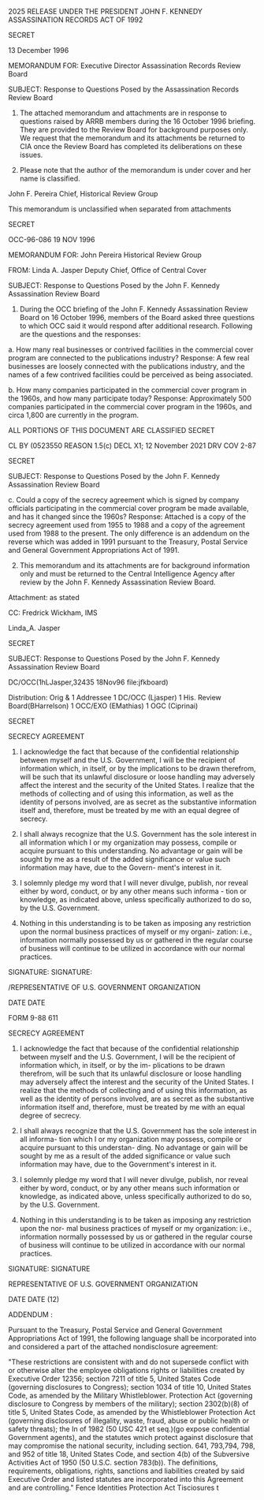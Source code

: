 2025 RELEASE UNDER THE PRESIDENT JOHN F. KENNEDY ASSASSINATION RECORDS ACT OF 1992

SECRET

13 December 1996

MEMORANDUM FOR: Executive Director
Assassination Records Review Board

SUBJECT: Response to Questions Posed by the
Assassination Records Review Board

1. The attached memorandum and attachments are in
response to questions raised by ARRB members during the 16
October 1996 briefing. They are provided to the Review Board
for background purposes only. We request that the memorandum
and its attachments be returned to CIA once the Review Board
has completed its deliberations on these issues.

2. Please note that the author of the memorandum is
under cover and her name is classified.

John F. Pereira
Chief, Historical Review Group

This memorandum is unclassified
when separated from attachments

SECRET

OCC-96-086
19 NOV 1996

MEMORANDUM FOR: John Pereira
Historical Review Group

FROM: Linda A. Jasper
Deputy Chief, Office of Central Cover

SUBJECT: Response to Questions Posed by the John F.
Kennedy Assassination Review Board

1. During the OCC briefing of the John F. Kennedy
Assassination Review Board on 16 October 1996, members of the
Board asked three questions to which OCC said it would respond
after additional research. Following are the questions and the
responses:

a. How many real businesses or contrived facilities in the
commercial cover program are connected to the publications
industry? Response: A few real businesses are loosely connected
with the publications industry, and the names of a few contrived
facilities could be perceived as being associated.

b. How many companies participated in the commercial cover
program in the 1960s, and how many participate today? Response:
Approximately 500 companies participated in the commercial cover
program in the 1960s, and circa 1,800 are currently in the
program.

ALL PORTIONS OF
THIS DOCUMENT ARE
CLASSIFIED SECRET

CL BY (0523550
REASON 1.5(c)
DECL X1; 12 November 2021
DRV COV 2-87

SECRET

SUBJECT: Response to Questions Posed by the John F. Kennedy
Assassination Review Board

c. Could a copy of the secrecy agreement which is signed by
company officials participating in the commercial cover program
be made available, and has it changed since the 1960s? Response:
Attached is a copy of the secrecy agreement used from 1955 to
1988 and a copy of the agreement used from 1988 to the present.
The only difference is an addendum on the reverse which was added
in 1991 pursuant to the Treasury, Postal Service and General
Government Appropriations Act of 1991.

2. This memorandum and its attachments are for background
information only and must be returned to the Central Intelligence
Agency after review by the John F. Kennedy Assassination Review
Board.

Attachment:
as stated

CC: Fredrick Wickham, IMS

Linda_A. Jasper

SECRET

SUBJECT: Response to Questions Posed by the John F. Kennedy
Assassination Review Board

DC/OCC(1hLJasper,32435 18Nov96 file:jfkboard)

Distribution:
Orig & 1 Addressee
1 DC/OCC (Ljasper)
1 His. Review Board(BHarrelson)
1 OCC/EXO (EMathias)
1 OGC (Ciprinai)

SECRET

SECRECY AGREEMENT

1. I acknowledge the fact that because of the confidential
relationship between myself and the U.S. Government, I will be the
recipient of information which, in itself, or by the implications
to be drawn therefrom, will be such that its unlawful disclosure
or loose handling may adversely affect the interest and the security
of the United States. I realize that the methods of collecting
and of using this information, as well as the identity of persons
involved, are as secret as the substantive information itself and,
therefore, must be treated by me with an equal degree of secrecy.

2. I shall always recognize that the U.S. Government has the
sole interest in all information which I or my organization may
possess, compile or acquire pursuant to this understanding. No
advantage or gain will be sought by me as a result of the added
significance or value such information may have, due to the Govern-
ment's interest in it.

3. I solemnly pledge my word that I will never divulge, publish,
nor reveal either by word, conduct, or by any other means such informa -
tion or knowledge, as indicated above, unless specifically authorized
to do so, by the U.S. Government.

4. Nothing in this understanding is to be taken as imposing any
restriction upon the normal business practices of myself or my organi-
zation: i.e., information normally possessed by us or gathered in the
regular course of business will continue to be utilized in accordance
with our normal practices.

SIGNATURE: SIGNATURE:

/REPRESENTATIVE OF U.S. GOVERNMENT ORGANIZATION

DATE DATE

FORM
9-88
611

SECRECY AGREEMENT

1. I acknowledge the fact that because of the confidential relationship between myself
and the U.S. Government, I will be the recipient of information which, in itself, or by the im-
plications to be drawn therefrom, will be such that its unlawful disclosure or loose handling
may adversely affect the interest and the security of the United States. I realize that the
methods of collecting and of using this information, as well as the identity of persons involved,
are as secret as the substantive information itself and, therefore, must be treated by me with
an equal degree of secrecy.

2. I shall always recognize that the U.S. Government has the sole interest in all informa-
tion which I or my organization may possess, compile or acquire pursuant to this understan-
ding. No advantage or gain will be sought by me as a result of the added significance or value
such information may have, due to the Government's interest in it.

3. I solemnly pledge my word that I will never divulge, publish, nor reveal either by word,
conduct, or by any other means such information or knowledge, as indicated above, unless
specifically authorized to do so, by the U.S. Government.

4. Nothing in this understanding is to be taken as imposing any restriction upon the nor-
mal business practices of myself or my organization: i.e., information normally possessed by us
or gathered in the regular course of business will continue to be utilized in accordance with our
normal practices.

SIGNATURE: SIGNATURE

REPRESENTATIVE OF U.S. GOVERNMENT ORGANIZATION

DATE DATE
(12)

ADDENDUM
:

Pursuant to the Treasury, Postal Service and General
Government Appropriations Act of 1991, the following language
shall be incorporated into and considered a part of the
attached nondisclosure agreement:

"These restrictions are consistent with and do not
supersede conflict with or otherwise alter the employee
obligations rights or liabilities created by Executive Order
12356; section 7211 of title 5, United States Code (governing
disclosures to Congress); section 1034 of title 10, United
States Code, as amended by the Military Whistleblower.
Protection Act (governing disclosure to Congress by members of
the military); section 2302(b)(8) of title 5, United States
Code, as amended by the Whistleblower Protection Act (governing
disclosures of illegality, waste, fraud, abuse or public health
or safety threats); the In
of 1982 (50 USC 421 et seq.)(go
expose confidential Government agents), and the statutes wnich
protect against disclosure that may compromise the national
security, including section. 641, 793,794, 798, and 952 of
title 18, United States Code, and section 4(b) of the
Subversive Activities Act of 1950 (50 U.S.C. section 783(b)).
The definitions, requirements, obligations, rights, sanctions
and liabilities created by said Executive Order and listed
statutes are incorporated into this Agreement and are
controlling."
Fence Identities Protection Act
Tisciosures t
